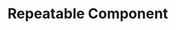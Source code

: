 # Repeatable Component

<!-- 
This page should provide:
1. Overview of Repeatable component purpose and functionality
2. Props, events, and slots reference
3. Basic usage examples for array handling
4. Array operations (add, remove, move)
5. Validation within repeatable fields
6. Custom item rendering
7. Common patterns and best practices
8. Advanced usage examples
-->